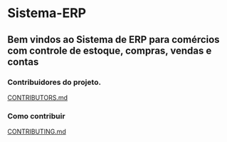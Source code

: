 # Sistema-ERP
## Bem vindos ao Sistema de ERP para comércios com controle de estoque, compras, vendas e contas
### Contribuidores do projeto.
[CONTRIBUTORS.md](https://github.com/GrupoDeEstudosOpenSource/Sistema-ERP/blob/master/CONTRIBUTORS.md)
### Como contribuir
[CONTRIBUTING.md](https://github.com/GrupoDeEstudosOpenSource/Sistema-ERP/blob/master/CONTRIBUTING.md)
